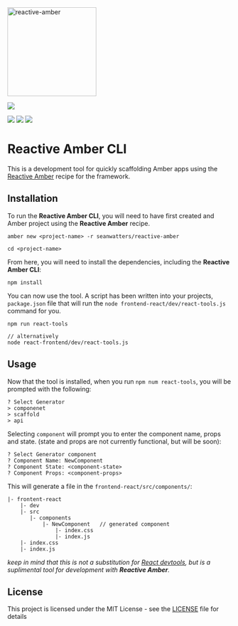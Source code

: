 <img src="https://camo.githubusercontent.com/97b4f26bedb5faf9f9eb71296095f78b557b124c/68747470733a2f2f7365616e776174746572732e696f2f696d616765732f72656163746976652d616d6265722d6c6162656c2e706e67" alt="reactive-amber" data-canonical-src="https://seanwatters.io/images/reactive-amber-label.png" height="200">

<a href="https://opensource.org/licenses/MIT"><img src="https://img.shields.io/badge/Version-0.1.6-lightgrey.svg" ></a>

<a href="https://amberframework.org/"><img src="https://img.shields.io/badge/using-amber_framework-black.svg" ></a>
<a href="https://github.com/seanwatters/reactive-amber/"><img src="https://img.shields.io/badge/using-reactive_amber-darkgrey.svg" ></a>
<a href="https://opensource.org/licenses/MIT"><img src="https://img.shields.io/badge/License-MIT-lightblue.svg" ></a>

# Reactive Amber CLI

This is a development tool for quickly scaffolding Amber apps using the [Reactive Amber](https://github.com/seanwatters/reactive-amber) recipe for the framework. 

## Installation

To run the **Reactive Amber CLI**, you will need to have first created and Amber project using the **Reactive Amber** recipe.

```
amber new <project-name> -r seanwatters/reactive-amber

cd <project-name>
```

From here, you will need to install the dependencies, including the **Reactive Amber CLI**:

```
npm install
```

You can now use the tool. A script has been written into your projects, `package.json` file that will run the `node frontend-react/dev/react-tools.js` command for you.

```
npm run react-tools

// alternatively
node react-frontend/dev/react-tools.js
```

## Usage

Now that the tool is installed, when you run `npm num react-tools`, you will be prompted with the following:

```
? Select Generator
> componenet
> scaffold
> api
```

Selecting `component` will prompt you to enter the component name, props and state. (state and props are not currently functional, but will be soon):

```
? Select Generator component
? Component Name: NewComponent
? Component State: <component-state>
? Component Props: <component-props>
```

This will generate a file in the `frontend-react/src/components/`:

```
|- frontent-react
    |- dev
    |- src
       |- components
           |- NewComponent   // generated component
               |- index.css
               |- index.js
    |- index.css
    |- index.js
```

_keep in mind that this is not a substitution for [React devtools](https://reactjs.org/blog/2019/08/15/new-react-devtools.html), but is a suplimental tool for development with **Reactive Amber**._

## License

This project is licensed under the MIT License - see the [LICENSE](LICENSE) file for details
